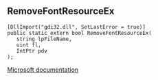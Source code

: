 ## RemoveFontResourceEx

```
[DllImport("gdi32.dll", SetLastError = true)]
public static extern bool RemoveFontResourceEx(
   string lpFileName,
   uint fl,
   IntPtr pdv
);
```

[Microsoft documentation](https://docs.microsoft.com/en-us/windows/win32/api/wingdi/nf-wingdi-removefontresourceexa)
